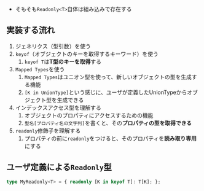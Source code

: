 - そもそも`Readonly<T>`自体は組み込みで存在する

## 実装する流れ
1. ジェネリクス（型引数）を使う
2. `keyof`（オブジェクトのキーを取得するキーワード）を使う
	1. `keyof T`は**T型のキーを取得**する
3. `Mapped Types`を使う
	1. `Mapped Types`はユニオン型を使って、新しいオブジェクトの型を生成する機能
	2. `[K in UnionType]`という感じに、ユーザが定義したUnionTypeからオブジェクト型を生成できる
4. インデックスアクセス型を理解する
	1. オブジェクトのプロパティにアクセスするための機能
	2. `型名[プロパティ名の文字列]`を書くと、その**プロパティの型を取得できる**
5. `readonly`修飾子を理解する
	1. プロパティの前に`readonly`をつけると、そのプロパティを**読み取り専用**にする


## ユーザ定義による`Readonly`型
```typescript
type MyReadonly<T> = { readonly [K in keyof T]: T[K]; };
```